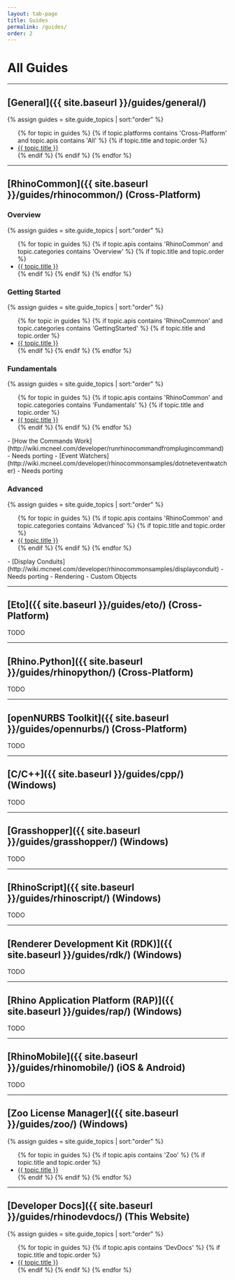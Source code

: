 ```yaml
---
layout: tab-page
title: Guides
permalink: /guides/
order: 2
---
```


# All Guides

---

## [General]({{ site.baseurl }}/guides/general/)

<div class="trigger">
  {% assign guides = site.guide_topics | sort:"order" %}
  <ul>
  {% for topic in guides %}
    {% if topic.platforms contains 'Cross-Platform' and topic.apis contains 'All' %}
      {% if topic.title and topic.order %}
        <li><a class="page-link" href="{{ topic.url | prepend: site.baseurl }}">{{ topic.title }}</a></li>
      {% endif %}
    {% endif %}
  {% endfor %}
  </ul>
</div>

---

## [RhinoCommon]({{ site.baseurl }}/guides/rhinocommon/) (Cross-Platform)

### Overview
<div class="trigger">
  {% assign guides = site.guide_topics | sort:"order" %}
  <ul>
  {% for topic in guides %}
    {% if topic.apis contains 'RhinoCommon' and topic.categories contains 'Overview' %}
      {% if topic.title and topic.order %}
        <li><a class="page-link" href="{{ topic.url | prepend: site.baseurl }}">{{ topic.title }}</a></li>
      {% endif %}
    {% endif %}
  {% endfor %}
  </ul>
</div>

### Getting Started
<div class="trigger">
  {% assign guides = site.guide_topics | sort:"order" %}
  <ul>
  {% for topic in guides %}
    {% if topic.apis contains 'RhinoCommon' and topic.categories contains 'GettingStarted' %}
      {% if topic.title and topic.order %}
        <li><a class="page-link" href="{{ topic.url | prepend: site.baseurl }}">{{ topic.title }}</a></li>
      {% endif %}
    {% endif %}
  {% endfor %}
  </ul>
</div>

### Fundamentals
<div class="trigger">
  {% assign guides = site.guide_topics | sort:"order" %}
  <ul>
  {% for topic in guides %}
    {% if topic.apis contains 'RhinoCommon' and topic.categories contains 'Fundamentals' %}
      {% if topic.title and topic.order %}
        <li><a class="page-link" href="{{ topic.url | prepend: site.baseurl }}">{{ topic.title }}</a></li>
      {% endif %}
    {% endif %}
  {% endfor %}
  </ul>
</div>
- [How the Commands Work](http://wiki.mcneel.com/developer/runrhinocommandfromplugincommand) - Needs porting
- [Event Watchers](http://wiki.mcneel.com/developer/rhinocommonsamples/dotneteventwatcher) - Needs porting

### Advanced
<div class="trigger">
  {% assign guides = site.guide_topics | sort:"order" %}
  <ul>
  {% for topic in guides %}
    {% if topic.apis contains 'RhinoCommon' and topic.categories contains 'Advanced' %}
      {% if topic.title and topic.order %}
        <li><a class="page-link" href="{{ topic.url | prepend: site.baseurl }}">{{ topic.title }}</a></li>
      {% endif %}
    {% endif %}
  {% endfor %}
  </ul>
</div>
- [Display Conduits](http://wiki.mcneel.com/developer/rhinocommonsamples/displayconduit) - Needs porting
- Rendering
- Custom Objects

---

## [Eto]({{ site.baseurl }}/guides/eto/) (Cross-Platform)

TODO

---

## [Rhino.Python]({{ site.baseurl }}/guides/rhinopython/) (Cross-Platform)

TODO


---

## [openNURBS Toolkit]({{ site.baseurl }}/guides/opennurbs/) (Cross-Platform)

TODO


---

## [C/C++]({{ site.baseurl }}/guides/cpp/) (Windows)

TODO


---

## [Grasshopper]({{ site.baseurl }}/guides/grasshopper/) (Windows)

TODO


---

## [RhinoScript]({{ site.baseurl }}/guides/rhinoscript/) (Windows)

TODO


---

## [Renderer Development Kit (RDK)]({{ site.baseurl }}/guides/rdk/) (Windows)

TODO


---

## [Rhino Application Platform (RAP)]({{ site.baseurl }}/guides/rap/) (Windows)

TODO


---

## [RhinoMobile]({{ site.baseurl }}/guides/rhinomobile/) (iOS & Android)

TODO


---

## [Zoo License Manager]({{ site.baseurl }}/guides/zoo/) (Windows)

<div class="trigger">
  {% assign guides = site.guide_topics | sort:"order" %}
  <ul>
  {% for topic in guides %}
    {% if topic.apis contains 'Zoo' %}
      {% if topic.title and topic.order %}
        <li><a class="page-link" href="{{ topic.url | prepend: site.baseurl }}">{{ topic.title }}</a></li>
      {% endif %}
    {% endif %}
  {% endfor %}
  </ul>
</div>


---

## [Developer Docs]({{ site.baseurl }}/guides/rhinodevdocs/) (This Website)

<div class="trigger">
  {% assign guides = site.guide_topics | sort:"order" %}
  <ul>
  {% for topic in guides %}
    {% if topic.apis contains 'DevDocs' %}
      {% if topic.title and topic.order %}
        <li><a class="page-link" href="{{ topic.url | prepend: site.baseurl }}">{{ topic.title }}</a></li>
      {% endif %}
    {% endif %}
  {% endfor %}
  </ul>
</div>
